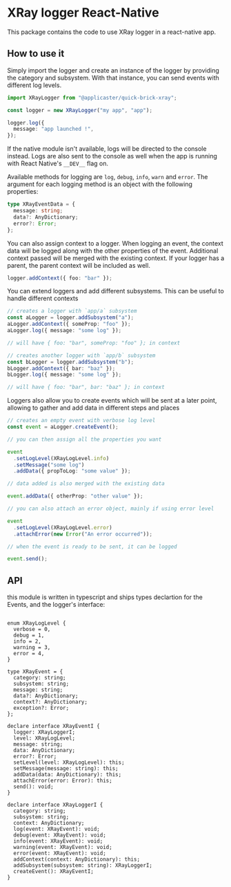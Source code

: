 # XRay logger React-Native

This package contains the code to use XRay logger in a react-native app.

## How to use it

Simply import the logger and create an instance of the logger by providing the category and subsystem. With that instance, you can send events with different log levels.

```typescript
import XRayLogger from "@applicaster/quick-brick-xray";

const logger = new XRayLogger("my app", "app");

logger.log({
  message: "app launched !",
});
```

If the native module isn't available, logs will be directed to the console instead. Logs are also sent to the console as well when the app is running with React Native's `__DEV__` flag on.

Available methods for logging are `log`, `debug`, `info`, `warn` and `error`. The argument for each logging method is an object with the following properties:

```typescript
type XRayEventData = {
  message: string;
  data?: AnyDictionary;
  error?: Error;
};
```

You can also assign context to a logger. When logging an event, the context data will be logged along with the other properties of the event. Additional context passed will be merged with the existing context. If your logger has a parent, the parent context will be included as well.

```typescript
logger.addContext({ foo: "bar" });
```

You can extend loggers and add different subsystems. This can be useful to handle different contexts

```typescript
// creates a logger with `app/a` subsystem
const aLogger = logger.addSubsystem("a");
aLogger.addContext({ someProp: "foo" });
aLogger.log({ message: "some log" });

// will have { foo: "bar", someProp: "foo" }; in context

// creates another logger with `app/b` subsystem
const bLogger = logger.addSubsystem("b");
bLogger.addContext({ bar: "baz" });
bLogger.log({ message: "some log" });

// will have { foo: "bar", bar: "baz" }; in context
```

Loggers also allow you to create events which will be sent at a later point, allowing to gather and add data in different steps and places

```typescript
// creates an empty event with verbose log level
const event = aLogger.createEvent();

// you can then assign all the properties you want

event
  .setLogLevel(XRayLogLevel.info)
  .setMessage("some log")
  .addData({ propToLog: "some value" });

// data added is also merged with the existing data

event.addData({ otherProp: "other value" });

// you can also attach an error object, mainly if using error level

event
  .setLogLevel(XRayLogLevel.error)
  .attachError(new Error("An error occurred"));

// when the event is ready to be sent, it can be logged

event.send();
```

## API

this module is written in typescript and ships types declartion for the Events, and the logger's interface:

```typescfipt

enum XRayLogLevel {
  verbose = 0,
  debug = 1,
  info = 2,
  warning = 3,
  error = 4,
}

type XRayEvent = {
  category: string;
  subsystem: string;
  message: string;
  data?: AnyDictionary;
  context?: AnyDictionary;
  exception?: Error;
};

declare interface XRayEventI {
  logger: XRayLoggerI;
  level: XRayLogLevel;
  message: string;
  data: AnyDictionary;
  error?: Error;
  setLevel(level: XRayLogLevel): this;
  setMessage(message: string): this;
  addData(data: AnyDictionary): this;
  attachError(error: Error): this;
  send(): void;
}

declare interface XRayLoggerI {
  category: string;
  subsystem: string;
  context: AnyDictionary;
  log(event: XRayEvent): void;
  debug(event: XRayEvent): void;
  info(event: XRayEvent): void;
  warning(event: XRayEvent): void;
  error(event: XRayEvent): void;
  addContext(context: AnyDictionary): this;
  addSubsystem(subsystem: string): XRayLoggerI;
  createEvent(): XRayEventI;
}
```

